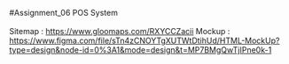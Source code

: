 #Assignment_06
POS System <br> <br>
Sitemap : https://www.gloomaps.com/RXYCCZacii
Mockup : https://www.figma.com/file/sTn4zCNOYTgXUTWtDtihUd/HTML-MockUp?type=design&node-id=0%3A1&mode=design&t=MP7BMgQwTjIPne0k-1